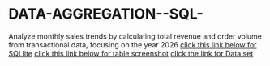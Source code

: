 # DATA-AGGREGATION--SQL-
Analyze monthly sales trends by calculating total revenue and order volume from transactional data, focusing on the year 2026
[click this link below for SQLlite](https://1drv.ms/u/c/702cb52d5a2bb8db/ETw1zYZ48A1MnXeybGVhbm8Bmp2aKMxGuN9Bt9lay5Wb1w?e=DIgm8t)
[click this link below for table screenshot](https://1drv.ms/b/c/702cb52d5a2bb8db/EYG8ylGHFlBEjAVCm9nXnHAB4pWbdWEWiYMBVp-p6MZ_3w?e=oFCWDl)
[click the link for Data set ](https://1drv.ms/x/c/702cb52d5a2bb8db/EaKSf7J12mJFkcX0NWLSx5IBaRgq_Vef_jnBS0-CQCfapg?e=xSH064)
